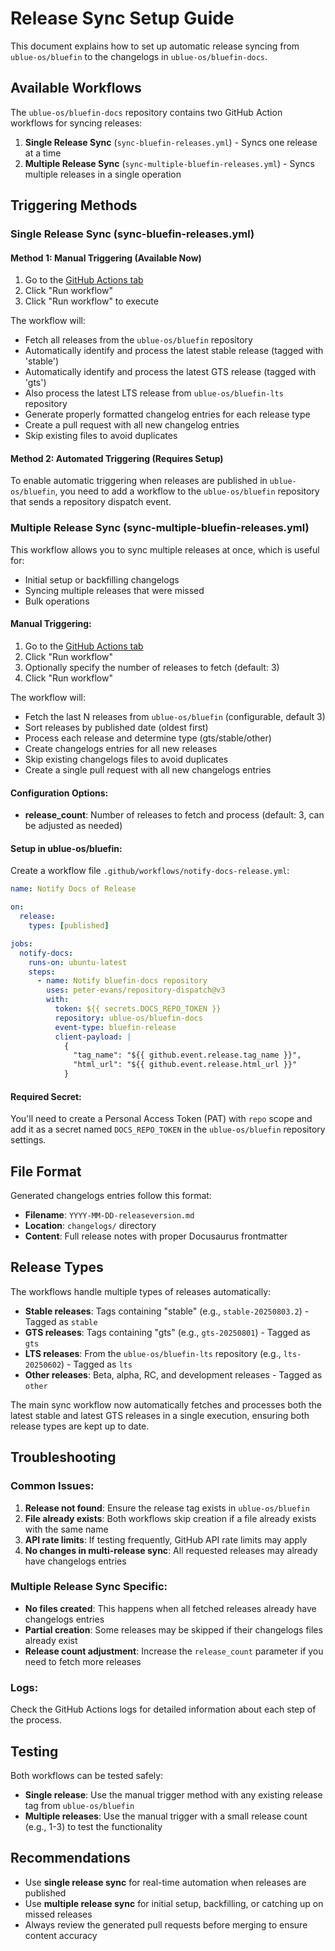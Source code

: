 # Release Sync Setup Guide

This document explains how to set up automatic release syncing from `ublue-os/bluefin` to the changelogs in `ublue-os/bluefin-docs`.

## Available Workflows

The `ublue-os/bluefin-docs` repository contains two GitHub Action workflows for syncing releases:

1. **Single Release Sync** (`sync-bluefin-releases.yml`) - Syncs one release at a time
2. **Multiple Release Sync** (`sync-multiple-bluefin-releases.yml`) - Syncs multiple releases in a single operation

## Triggering Methods

### Single Release Sync (sync-bluefin-releases.yml)

#### Method 1: Manual Triggering (Available Now)

1. Go to the [GitHub Actions tab](https://github.com/ublue-os/bluefin-docs/actions/workflows/sync-bluefin-releases.yml)
2. Click "Run workflow"
3. Click "Run workflow" to execute

The workflow will:

- Fetch all releases from the `ublue-os/bluefin` repository
- Automatically identify and process the latest stable release (tagged with 'stable')
- Automatically identify and process the latest GTS release (tagged with 'gts')
- Also process the latest LTS release from `ublue-os/bluefin-lts` repository
- Generate properly formatted changelog entries for each release type
- Create a pull request with all new changelog entries
- Skip existing files to avoid duplicates

#### Method 2: Automated Triggering (Requires Setup)

To enable automatic triggering when releases are published in `ublue-os/bluefin`, you need to add a workflow to the `ublue-os/bluefin` repository that sends a repository dispatch event.

### Multiple Release Sync (sync-multiple-bluefin-releases.yml)

This workflow allows you to sync multiple releases at once, which is useful for:

- Initial setup or backfilling changelogs
- Syncing multiple releases that were missed
- Bulk operations

#### Manual Triggering:

1. Go to the [GitHub Actions tab](https://github.com/ublue-os/bluefin-docs/actions/workflows/sync-multiple-bluefin-releases.yml)
2. Click "Run workflow"
3. Optionally specify the number of releases to fetch (default: 3)
4. Click "Run workflow"

The workflow will:

- Fetch the last N releases from `ublue-os/bluefin` (configurable, default 3)
- Sort releases by published date (oldest first)
- Process each release and determine type (gts/stable/other)
- Create changelogs entries for all new releases
- Skip existing changelogs files to avoid duplicates
- Create a single pull request with all new changelogs entries

#### Configuration Options:

- **release_count**: Number of releases to fetch and process (default: 3, can be adjusted as needed)

#### Setup in ublue-os/bluefin:

Create a workflow file `.github/workflows/notify-docs-release.yml`:

```yaml
name: Notify Docs of Release

on:
  release:
    types: [published]

jobs:
  notify-docs:
    runs-on: ubuntu-latest
    steps:
      - name: Notify bluefin-docs repository
        uses: peter-evans/repository-dispatch@v3
        with:
          token: ${{ secrets.DOCS_REPO_TOKEN }}
          repository: ublue-os/bluefin-docs
          event-type: bluefin-release
          client-payload: |
            {
              "tag_name": "${{ github.event.release.tag_name }}",
              "html_url": "${{ github.event.release.html_url }}"
            }
```

#### Required Secret:

You'll need to create a Personal Access Token (PAT) with `repo` scope and add it as a secret named `DOCS_REPO_TOKEN` in the `ublue-os/bluefin` repository settings.

## File Format

Generated changelogs entries follow this format:

- **Filename**: `YYYY-MM-DD-releaseversion.md`
- **Location**: `changelogs/` directory
- **Content**: Full release notes with proper Docusaurus frontmatter

## Release Types

The workflows handle multiple types of releases automatically:

- **Stable releases**: Tags containing "stable" (e.g., `stable-20250803.2`) - Tagged as `stable`
- **GTS releases**: Tags containing "gts" (e.g., `gts-20250801`) - Tagged as `gts`
- **LTS releases**: From the `ublue-os/bluefin-lts` repository (e.g., `lts-20250602`) - Tagged as `lts`
- **Other releases**: Beta, alpha, RC, and development releases - Tagged as `other`

The main sync workflow now automatically fetches and processes both the latest stable and latest GTS releases in a single execution, ensuring both release types are kept up to date.

## Troubleshooting

### Common Issues:

1. **Release not found**: Ensure the release tag exists in `ublue-os/bluefin`
2. **File already exists**: Both workflows skip creation if a file already exists with the same name
3. **API rate limits**: If testing frequently, GitHub API rate limits may apply
4. **No changes in multi-release sync**: All requested releases may already have changelogs entries

### Multiple Release Sync Specific:

- **No files created**: This happens when all fetched releases already have changelogs entries
- **Partial creation**: Some releases may be skipped if their changelogs files already exist
- **Release count adjustment**: Increase the `release_count` parameter if you need to fetch more releases

### Logs:

Check the GitHub Actions logs for detailed information about each step of the process.

## Testing

Both workflows can be tested safely:

- **Single release**: Use the manual trigger method with any existing release tag from `ublue-os/bluefin`
- **Multiple releases**: Use the manual trigger with a small release count (e.g., 1-3) to test the functionality

## Recommendations

- Use **single release sync** for real-time automation when releases are published
- Use **multiple release sync** for initial setup, backfilling, or catching up on missed releases
- Always review the generated pull requests before merging to ensure content accuracy
